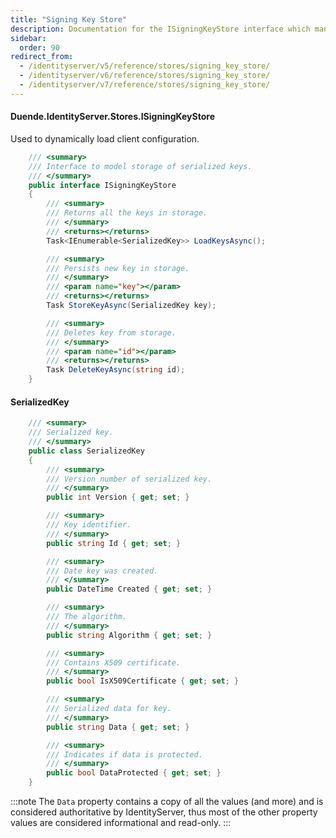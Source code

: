 ```yaml
---
title: "Signing Key Store"
description: Documentation for the ISigningKeyStore interface which manages the storage, retrieval, and deletion of cryptographic keys used for signing tokens.
sidebar:
  order: 90
redirect_from:
  - /identityserver/v5/reference/stores/signing_key_store/
  - /identityserver/v6/reference/stores/signing_key_store/
  - /identityserver/v7/reference/stores/signing_key_store/
---
```


#### Duende.IdentityServer.Stores.ISigningKeyStore

Used to dynamically load client configuration.

```cs
    /// <summary>
    /// Interface to model storage of serialized keys.
    /// </summary>
    public interface ISigningKeyStore
    {
        /// <summary>
        /// Returns all the keys in storage.
        /// </summary>
        /// <returns></returns>
        Task<IEnumerable<SerializedKey>> LoadKeysAsync();

        /// <summary>
        /// Persists new key in storage.
        /// </summary>
        /// <param name="key"></param>
        /// <returns></returns>
        Task StoreKeyAsync(SerializedKey key);

        /// <summary>
        /// Deletes key from storage.
        /// </summary>
        /// <param name="id"></param>
        /// <returns></returns>
        Task DeleteKeyAsync(string id);
    }
```

#### SerializedKey

```cs
    /// <summary>
    /// Serialized key.
    /// </summary>
    public class SerializedKey
    {
        /// <summary>
        /// Version number of serialized key.
        /// </summary>
        public int Version { get; set; }

        /// <summary>
        /// Key identifier.
        /// </summary>
        public string Id { get; set; }

        /// <summary>
        /// Date key was created.
        /// </summary>
        public DateTime Created { get; set; }

        /// <summary>
        /// The algorithm.
        /// </summary>
        public string Algorithm { get; set; }

        /// <summary>
        /// Contains X509 certificate.
        /// </summary>
        public bool IsX509Certificate { get; set; }

        /// <summary>
        /// Serialized data for key.
        /// </summary>
        public string Data { get; set; }

        /// <summary>
        /// Indicates if data is protected.
        /// </summary>
        public bool DataProtected { get; set; }
    }
```

:::note
The `Data` property contains a copy of all the values (and more) and is considered authoritative by IdentityServer,
thus most of the other property values are considered informational and read-only.
:::
